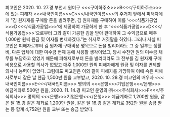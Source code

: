피고인은 2020. 10. 27.경 부천시 원미구 <<<구이하주소>>>B<<</구이하주소>>>에 있는 피해자 <<<내국인이름>>>C<<</내국인이름>>>의 주거지 앞에서 피해자에게 "김 원자재를 구매할 돈을 빌려주면, 김 원자재를 구매하여 이를 ‘<<<식품가공업>>>D<<</식품가공업>>>'에 제공하여 가공하게 한 후 ‘<<<식품가공업>>>D<<</식품가공업>>>'으로부터 그와 같이 가공한 김을 받아 판매하여 그 수익금으로 매주 1,000만 원씩 원금 및 이자를 변제하겠다."는 취지로 거짓말을 하였다.
그러나 사실 피고인은 피해자로부터 김 원자재 구매비용 명목으로 돈을 빌리더라도 그 중 일부는 생활비, 다른 업체에 대한 미수금 변제 등에 사용할 생각이었고, 당시 수천만 원의 미수금 채무를 부담하고 있었기 때문에 피해자로부터 돈을 빌리더라도 그 전부를 김 원자재 구매비용으로 사용할 의사가 없었고 매주 1,000만 원씩 피해자에게 원금 및 이자를 변제할 의사나 능력이 없었다.
그럼에도 피고인은 이와 같이 피해자를 기망하여 이에 속은 피해자로부터 같은 날 현금 1,500만 원을 교부받고, 2020. 10. 28.경 피고인의 배우자 <<<내국인이름>>>E<<</내국인이름>>> 명의의 <<<은행>>>기업은행<<</은행>>> 예금계좌로 500만 원을, 2020. 11. 14.경 피고인 운영의 ㈜<<<주식회사>>>F<<</주식회사>>> 명의의 <<<은행>>>기업은행<<</은행>>> 예금계좌로 1,200만 원을, 같은 달 15.경 같은 계좌로 1,200만 원을, 같은 달 16.경 같은 계좌로 352만 원을 송금 받는 등 합계 4,752만 원을 교부 또는 송금 받았다.